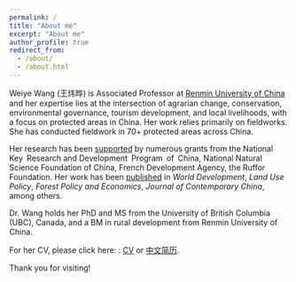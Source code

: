 ```yaml
---
permalink: /
title: "About me"
excerpt: "About me"
author_profile: true
redirect_from: 
  - /about/
  - /about.html
---
```


Weiye Wang (王炜晔) is Associated Professor at [Renmin University of China](http://www.sard.ruc.edu.cn/szll/zzjs/zljs/1dd5c48274a14d50b92a247660304b09.htm) and her expertise lies 
at the intersection of agrarian change, conservation, environmental governance, tourism development, and local livelihoods, 
with a focus on protected areas in China. Her work relies primarily on fieldworks. 
She has conducted fieldwork in 70+ protected areas across China. 

Her research has been [supported](grants) by numerous grants from the National Key Research and Development Program of China, 
National Natural Science Foundation of China, French Development Agency, the Ruffor Foundation. 
Her work has been [published](publications) in _World Development_, _Land Use Policy_, _Forest Policy and Economics_, _Journal of Contemporary China_, among others.

Dr. Wang holds her PhD and MS from the University of British Columbia (UBC), Canada, 
and a BM in rural development from Renmin University of China. 

For her CV, please click here: : [CV](/files/pdf/Weiye_CV_202412.pdf) or [中文简历](/files/pdf/王炜晔简历202408.pdf).

Thank you for visiting!

